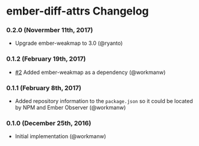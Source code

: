 # ember-diff-attrs Changelog

### 0.2.0 (Novermber 11th, 2017)

- Upgrade ember-weakmap to 3.0 (@ryanto)

### 0.1.2 (February 19th, 2017)

- [#2](https://github.com/workmanw/ember-diff-attrs/pull/2) Added ember-weakmap as a dependency (@workmanw)

### 0.1.1 (February 8th, 2017)

- Added repository information to the `package.json` so it could be located by NPM and Ember Observer (@workmanw)

### 0.1.0 (December 25th, 2016)

- Initial implementation (@workmanw)
